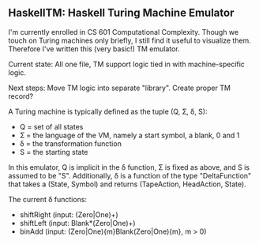 ## HaskellTM: Haskell Turing Machine Emulator

I'm currently enrolled in CS 601 Computational Complexity. Though we touch on
Turing machines only briefly, I still find it useful to visualize them.
Therefore I've written this (very basic!) TM emulator.

Current state: All one file, TM support logic tied in with machine-specific
logic.

Next steps: Move TM logic into separate "library". Create proper TM record?

A Turing machine is typically defined as the tuple (Q, Ʃ, δ, S):

- Q = set of all states
- Ʃ = the language of the VM, namely a start symbol, a blank, 0 and 1
- δ = the transformation function
- S = the starting state

In this emulator, Q is implicit in the δ function, Σ is fixed as above, and S is
assumed to be "S". Additionally, δ is a function of the type "DeltaFunction"
that takes a (State, Symbol) and returns (TapeAction, HeadAction, State).

The current δ functions:

- shiftRight (input: (Zero|One)+)
- shiftLeft (input: Blank\*(Zero|One)+)
- binAdd (input: (Zero|One){m}Blank(Zero|One){m}, m > 0)
